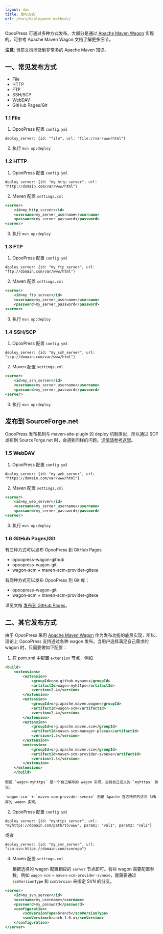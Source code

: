 ```yaml
---
layout: doc
title: 发布方式
url: /docs/deployment-methods/
---
```


OpooPress 可通过多种方式发布。大部分是通过 [Apache Maven Wagon](http://maven.apache.org/wagon/) 实现的。可参考 Apache Maven Wagon 文档了解更多细节。

**注意**: 当前文档涉及到非常多的 Apache Maven 知识。

## 一、常见发布方式
- File
- HTTP
- FTP
- SSH/SCP
- WebDAV
- GitHub Pages/Git

### 1.1 File
1. OpooPress 配置 `config.yml`
```plain
deploy_server: {id: "file", url: "file://var/www/html"}
```
2. 执行 `mvn op:deploy`

### 1.2 HTTP
1. OpooPress 配置 `config.yml`
```plain
deploy_server: {id: "my_http_server", url: "http://domain.com/var/www/html"}
```
2. Maven 配置 `settings.xml`
```xml
<server>
    <id>my_http_server</id>
    <username>my_server_username</username>
    <password>my_server_password</password>
<server>
```
3. 执行 `mvn op:deploy`

### 1.3 FTP
1. OpooPress 配置 `config.yml`
```plain
deploy_server: {id: "my_ftp_server", url: "ftp://domain.com/var/www/html"}
```
2. Maven 配置 `settings.xml`
```xml
<server>
    <id>my_ftp_server</id>
    <username>my_server_username</username>
    <password>my_server_password</password>
<server>
```
3. 执行 `mvn op:deploy`

### 1.4 SSH/SCP
1. OpooPress 配置 `config.yml`
```plain
deploy_server: {id: "my_ssh_server", url: "scp://domain.com/var/www/html"}
```
2. Maven 配置 `settings.xml`
```xml
<server>
    <id>my_ssh_server</id>
    <username>my_server_username</username>
    <password>my_server_password</password>
<server>
```
3. 执行 `mvn op:deploy`

<div class="note info">
  <h2>发布到 SourceForge.net</h2>
  <p>OpooPress 发布机制与 maven-site-plugin 的 deploy 机制类似，所以通过 SCP 发布到 SourceForge.net 时，会遇到同样的问题。<a href="http://maven.apache.org/plugins-archives/maven-site-plugin-2.4/examples/site-deploy-to-sourceforge.net.html">详情请参考这里</a>。
  </p>
</div>

### 1.5 WebDAV

1. OpooPress 配置 `config.yml`
```plain
deploy_server: {id: "my_web_server", url: "https://domain.com/var/www/html"}
```
2. Maven 配置 `settings.xml`
```xml
<server>
    <id>my_web_server</id>
    <username>my_server_username</username>
    <password>my_server_password</password>
<server>
```
3. 执行 `mvn op:deploy`

### 1.6 GitHub Pages/Git

有三种方式可以发布 OpooPress 到 GitHub Pages
- opoopress-wagon-github
- opoopress-wagon-git
- wagon-scm + maven-scm-provider-gitexe

有两种方式可以发布 OpooPress 到 Git 库：
- opoopress-wagon-git
- wagon-scm + maven-scm-provider-gitexe

详见文档 [发布到 GitHub Pages](../github-pages/#deployment-methods)。


## 二、其它发布方式
由于 OpooPress 采用 [Apache Maven Wagon](http://maven.apache.org/wagon/) 作为发布功能的底层实现，所以，理论上 OpooPress 支持通过各种 wagon 发布。当用户选择满足自己需求的 wagon 时，只需要做如下配置：

1. 在 pom.xml 中配置 `extension` 节点，例如
```xml
<build>
	<extensions>
		<extension>
			<groupId>com.github.myname</groupId>
			<artifactId>wagon-myhttps</artifactId>
			<version>2.4</version>
		</extension>
		<extension>
			<groupId>org.apache.maven.wagon</groupId>
			<artifactId>wagon-scm</artifactId>
			<version>2.4</version>
		</extension>
		<extension>
			<groupId>org.apache.maven.scm</groupId>
			<artifactId>maven-scm-manager-plexus</artifactId>
			<version>1.5</version>
		</extension>
		<extension>
			<groupId>org.apache.maven.scm</groupId>
			<artifactId>maven-scm-provider-svnexe</artifactId>
			<version>1.5</version>
		</extension>
	</extensions>
    </build>
```
	假设 `wagon-myhttps` 是一个自己编写的 wagon 实现，支持自己定义的 `myhttps` 协议。

	`wagon-scm` + `maven-scm-provider-svnexe` 则是 Apache 官方特供的访问 SVN 库的 wagon 实现。

2. OpooPress 配置 `config.yml`
```plain
deploy_server: {id: "myhttps_server", url: "myhttps://domain.com/path/to/www", param1: "val1", param2: "val2"}
```
或者
```plain
deploy_server: {id: "my_svn_server", url: "scm:svn:https://domain.com/svnrepo"}
```

3. Maven 配置 `settings.xml`

	根据选择的 wagon 配置相应的 `server` 节点即可。有些 wagon 需要配置参数，例如 `wagon-scm` + `maven-scm-provider-svnexe`，就需要通过 `scmVersionType` 和 `scmVersion` 来指定 SVN 的分支。
```xml
<server>
	<id>my_svn_server</id>
	<username>my_username</username>
	<password>my_password</password>
	<configuration>
		<scmVersionType>branch</scmVersionType>
		<scmVersion>branch-1.0.x</scmVersion>
	</configuration>
</server>
```
